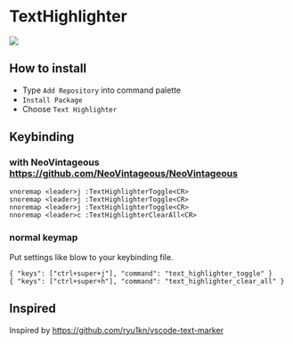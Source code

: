 # TextHighlighter

![](https://user-images.githubusercontent.com/15260226/54765330-a61a4900-4c3c-11e9-99b4-8fd7a41c2be0.gif)

## How to install

- Type `Add Repository` into command palette
- `Install Package`
- Choose `Text Highlighter`

## Keybinding

### with NeoVintageous https://github.com/NeoVintageous/NeoVintageous

```
vnoremap <leader>j :TextHighlighterToggle<CR>
snoremap <leader>j :TextHighlighterToggle<CR>
nnoremap <leader>j :TextHighlighterToggle<CR>
nnoremap <leader>c :TextHighlighterClearAll<CR>
```

### normal keymap

Put settings like blow to your keybinding file.

```
{ "keys": ["ctrl+super+j"], "command": "text_highlighter_toggle" }
{ "keys": ["ctrl+super+h"], "command": "text_highlighter_clear_all" }
```

## Inspired

Inspired by https://github.com/ryu1kn/vscode-text-marker

